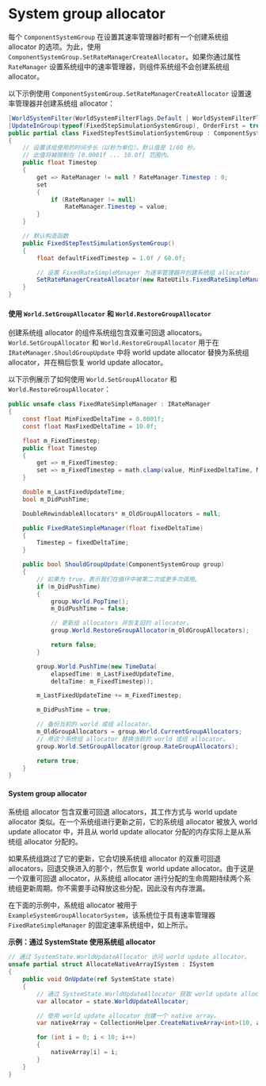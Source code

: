 # System group allocator

每个 `ComponentSystemGroup` 在设置其速率管理器时都有一个创建系统组 allocator 的选项。为此，使用 `ComponentSystemGroup.SetRateManagerCreateAllocator`。如果你通过属性 `RateManager` 设置系统组中的速率管理器，则组件系统组不会创建系统组 allocator。

以下示例使用 `ComponentSystemGroup.SetRateManagerCreateAllocator` 设置速率管理器并创建系统组 allocator：

```csharp
[WorldSystemFilter(WorldSystemFilterFlags.Default | WorldSystemFilterFlags.Editor | WorldSystemFilterFlags.ThinClientSimulation)]
[UpdateInGroup(typeof(FixedStepSimulationSystemGroup), OrderFirst = true)]
public partial class FixedStepTestSimulationSystemGroup : ComponentSystemGroup
{
    // 设置该组使用的时间步长（以秒为单位）。默认值是 1/60 秒。
    // 此值将被限制在 [0.0001f ... 10.0f] 范围内。
    public float Timestep
    {
        get => RateManager != null ? RateManager.Timestep : 0;
        set
        {
            if (RateManager != null)
                RateManager.Timestep = value;
        }
    }

    // 默认构造函数
    public FixedStepTestSimulationSystemGroup()
    {
        float defaultFixedTimestep = 1.0f / 60.0f;

        // 设置 FixedRateSimpleManager 为速率管理器并创建系统组 allocator
        SetRateManagerCreateAllocator(new RateUtils.FixedRateSimpleManager(defaultFixedTimestep));
    }
}
```

#### 使用 `World.SetGroupAllocator` 和 `World.RestoreGroupAllocator`

创建系统组 allocator 的组件系统组包含双重可回退 allocators。`World.SetGroupAllocator` 和 `World.RestoreGroupAllocator` 用于在 `IRateManager.ShouldGroupUpdate` 中将 world update allocator 替换为系统组 allocator，并在稍后恢复 world update allocator。

以下示例展示了如何使用 `World.SetGroupAllocator` 和 `World.RestoreGroupAllocator`：

```csharp
public unsafe class FixedRateSimpleManager : IRateManager
{
    const float MinFixedDeltaTime = 0.0001f;
    const float MaxFixedDeltaTime = 10.0f;

    float m_FixedTimestep;
    public float Timestep
    {
        get => m_FixedTimestep;
        set => m_FixedTimestep = math.clamp(value, MinFixedDeltaTime, MaxFixedDeltaTime);
    }

    double m_LastFixedUpdateTime;
    bool m_DidPushTime;

    DoubleRewindableAllocators* m_OldGroupAllocators = null;

    public FixedRateSimpleManager(float fixedDeltaTime)
    {
        Timestep = fixedDeltaTime;
    }

    public bool ShouldGroupUpdate(ComponentSystemGroup group)
    {
        // 如果为 true，表示我们在循环中被第二次或更多次调用。
        if (m_DidPushTime)
        {
            group.World.PopTime();
            m_DidPushTime = false;

            // 更新组 allocators 并恢复旧的 allocator。
            group.World.RestoreGroupAllocator(m_OldGroupAllocators);

            return false;
        }

        group.World.PushTime(new TimeData(
            elapsedTime: m_LastFixedUpdateTime,
            deltaTime: m_FixedTimestep));

        m_LastFixedUpdateTime += m_FixedTimestep;

        m_DidPushTime = true;

        // 备份当前的 world 或组 allocator。
        m_OldGroupAllocators = group.World.CurrentGroupAllocators;
        // 用这个系统组 allocator 替换当前的 world 或组 allocator。
        group.World.SetGroupAllocator(group.RateGroupAllocators);

        return true;
    }
}
```

#### System group allocator

系统组 allocator 包含双重可回退 allocators，其工作方式与 world update allocator 类似。在一个系统组进行更新之前，它的系统组 allocator 被放入 world update allocator 中，并且从 world update allocator 分配的内存实际上是从系统组 allocator 分配的。

如果系统组跳过了它的更新，它会切换系统组 allocator 的双重可回退 allocators，回退交换进入的那个，然后恢复 world update allocator。由于这是一个双重可回退 allocator，从系统组 allocator 进行分配的生命周期持续两个系统组更新周期。你不需要手动释放这些分配，因此没有内存泄漏。

在下面的示例中，系统组 allocator 被用于 `ExampleSystemGroupAllocatorSystem`，该系统位于具有速率管理器 `FixedRateSimpleManager` 的固定速率系统组中，如上所示。

**示例：通过 SystemState 使用系统组 allocator**

```csharp
// 通过 SystemState.WorldUpdateAllocator 访问 world update allocator。
unsafe partial struct AllocateNativeArrayISystem : ISystem
{
    public void OnUpdate(ref SystemState state)
    {
        // 通过 SystemState.WorldUpdateAllocator 获取 world update allocator。
        var allocator = state.WorldUpdateAllocator;

        // 使用 world update allocator 创建一个 native array。
        var nativeArray = CollectionHelper.CreateNativeArray<int>(10, allocator);

        for (int i = 0; i < 10; i++)
        {
            nativeArray[i] = i;
        }
    }
}
```
